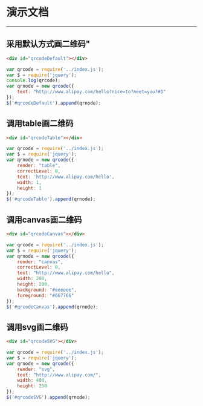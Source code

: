 # 演示文档

---

## 采用默认方式画二维码"

<script src="https://a.alipayobjects.com/jquery/1.7.2/jquery.js"></script>

````html
<div id="qrcodeDefault"></div>
````

````javascript
var qrcode = require('../index.js');
var $ = require('jquery');
console.log(qrcode);
var qrnode = new qrcode({
	text: "http://www.alipay.com/hello?nice=to?meet=you?#3"
});
$('#qrcodeDefault').append(qrnode);
````

## 调用table画二维码

````html
<div id="qrcodeTable"></div>
````

````javascript
var qrcode = require('../index.js');
var $ = require('jquery');
var qrnode = new qrcode({
	render: "table",
	correctLevel: 0,
	text: 'http://www.alipay.com/hello',
	width: 1,
	height: 1
});
$('#qrcodeTable').append(qrnode);
````

## 调用canvas画二维码

````html
<div id="qrcodeCanvas"></div>
````

````javascript
var qrcode = require('../index.js');
var $ = require('jquery');
var qrnode = new qrcode({
	render: "canvas",
	correctLevel: 0,
	text: "http://www.alipay.com/hello",
	width: 200,
	height: 200,
	background: "#eeeeee",
	foreground: "#667766"
});
$('#qrcodeCanvas').append(qrnode);
````

## 调用svg画二维码

````html
<div id="qrcodeSVG"></div>
````

````javascript
var qrcode = require('../index.js');
var $ = require('jquery');
var qrnode = new qrcode({
	render: "svg",
	text: "http://www.alipay.com/",
	width: 400,
	height: 250
});
$('#qrcodeSVG').append(qrnode);
````
